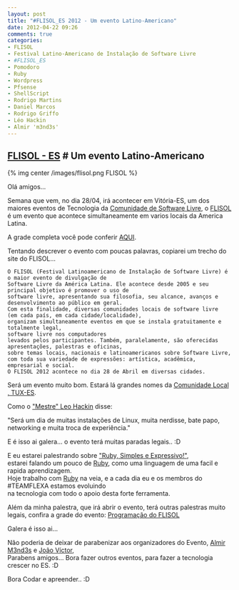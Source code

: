 ```yaml
---
layout: post
title: "#FLISOL_ES 2012 - Um evento Latino-Americano"
date: 2012-04-22 09:26
comments: true
categories: 
- FLISOL
- Festival Latino-Americano de Instalação de Software Livre
- #FLISOL_ES
- Pomodoro
- Ruby
- Wordpress
- Pfsense
- ShellScript
- Rodrigo Martins
- Daniel Marcos
- Rodrigo Griffo
- Léo Hackin
- Almir 'm3nd3s'
---
```

<h2>
	<a href="http://flisol-es.heroku.com/">FLISOL - ES</a> # Um evento Latino-Americano
</h2>
{% img center /images/flisol.png FLISOL %}<br/>
<p> Olá amigos...</p>
<p>Semana que vem, no dia 28/04, irá acontecer em Vitória-ES, um dos maiores eventos de Tecnologia da
<a href="http://softwarelivre.org/">Comunidade de Software Livre</a>, o <a href="http://flisol.net/">FLISOL</a>
é um evento que acontece simultaneamente em varios locais da America Latina. </p>
<p>A grade completa você pode conferir <a href="http://flisol-es.heroku.com/schedule">AQUI</a>.</p>
<!-- more -->
<p>Tentando descrever o evento com poucas palavras, copiarei um trecho do site do FLISOL...</p>

	O FLISOL (Festival Latinoamericano de Instalação de Software Livre) é o maior evento de divulgação de 
	Software Livre da América Latina. Ele acontece desde 2005 e seu principal objetivo é promover o uso de 
	software livre, apresentando sua filosofia, seu alcance, avanços e desenvolvimento ao público em geral.
	Com esta finalidade, diversas comunidades locais de software livre 
	(em cada país, em cada cidade/localidade), 
	organizam simultaneamente eventos em que se instala gratuitamente e totalmente legal, 
	software livre nos computadores 
	levados pelos participantes. Também, paralelamente, são oferecidas apresentações, palestras e oficinas, 
	sobre temas locais, nacionais e latinoamericanos sobre Software Livre, 
	com toda sua variedade de expressões: artística, acadêmica, empresarial e social.
	O FLISOL 2012 acontece no dia 28 de Abril em diversas cidades.

<p>Será um evento muito bom. Estará lá grandes nomes da <a href="http://www.tux-es.org/portal/">Comunidade Local , TUX-ES</a>.</p>

<p>Como o <a href="http://www.leohackin.com.br/2012/04/flisoles-212-e-pomodoros/">"Mestre" Leo Hackin</a> disse:</p>
	"Será um dia de muitas instalações de Linux, muita nerdisse, bate papo, 
	networking e muita troca de experiência."
	
<p>E é isso ai galera... o evento terá muitas paradas legais.. :D</p>

<p>E eu estarei palestrando sobre <a href="http://flisol-es.heroku.com/ruby">"Ruby, Simples e Expressivo!"</a>,<br/>
estarei falando um pouco de <a href="http://www.ruby-lang.org/">Ruby</a>, como uma linguagem de uma facil e rapida aprendizagem.<br/> 
Hoje trabalho com <a href="http://www.ruby-lang.org/">Ruby</a> na veia, e a cada dia eu e os membros do #TEAMFLEXA estamos evoluindo<br/>
na tecnologia com todo o apoio desta forte ferramenta.</p>

<p>Além da minha palestra, que irá abrir o evento, terá outras palestras muito legais, confira a grade do evento: <a href="http://flisol-es.heroku.com/schedule">Programação do FLISOL</a></p>

<p>Galera é isso ai... </p>

<p>Não poderia de deixar de parabenizar aos organizadores do Evento, <a href="http://twitter.com/#!/m3nd3s">Almir M3nd3s</a> e <a href="http://twitter.com/#!/jvrmaia">João Víctor</a>, <br/>
Parabens amigos... Bora fazer outros eventos, para fazer a tecnologia crescer no ES. :D</p>

<p>Bora Codar e apreender.. :D</p>